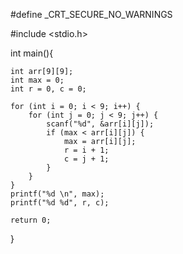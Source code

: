 #define _CRT_SECURE_NO_WARNINGS

#include <stdio.h>

int main(){

    int arr[9][9];
    int max = 0;
    int r = 0, c = 0;

    for (int i = 0; i < 9; i++) {
        for (int j = 0; j < 9; j++) {
            scanf("%d", &arr[i][j]);
            if (max < arr[i][j]) {
                max = arr[i][j];
                r = i + 1;
                c = j + 1;
            }
        }
    }
    printf("%d \n", max);
    printf("%d %d", r, c);

    return 0;
}
